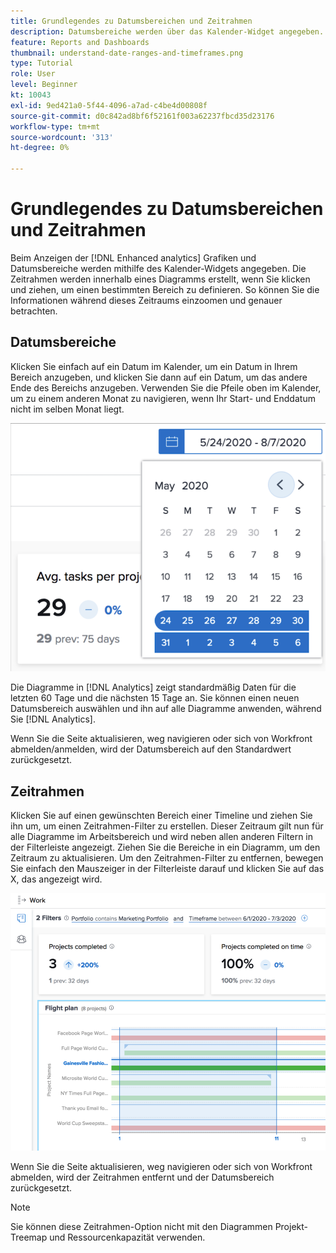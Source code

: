 ```yaml
---
title: Grundlegendes zu Datumsbereichen und Zeitrahmen
description: Datumsbereiche werden über das Kalender-Widget angegeben. Zeitrahmen werden in einem Diagramm erstellt.
feature: Reports and Dashboards
thumbnail: understand-date-ranges-and-timeframes.png
type: Tutorial
role: User
level: Beginner
kt: 10043
exl-id: 9ed421a0-5f44-4096-a7ad-c4be4d00808f
source-git-commit: d0c842ad8bf6f52161f003a62237fbcd35d23176
workflow-type: tm+mt
source-wordcount: '313'
ht-degree: 0%

---
```


# Grundlegendes zu Datumsbereichen und Zeitrahmen

Beim Anzeigen der [!DNL Enhanced analytics] Grafiken und Datumsbereiche werden mithilfe des Kalender-Widgets angegeben. Die Zeitrahmen werden innerhalb eines Diagramms erstellt, wenn Sie klicken und ziehen, um einen bestimmten Bereich zu definieren. So können Sie die Informationen während dieses Zeitraums einzoomen und genauer betrachten.

## Datumsbereiche

Klicken Sie einfach auf ein Datum im Kalender, um ein Datum in Ihrem Bereich anzugeben, und klicken Sie dann auf ein Datum, um das andere Ende des Bereichs anzugeben. Verwenden Sie die Pfeile oben im Kalender, um zu einem anderen Monat zu navigieren, wenn Ihr Start- und Enddatum nicht im selben Monat liegt.

![Ein Bild zur Auswahl eines Datumsbereichs mithilfe des Kalender-Widgets](assets/section-1-3.png)

Die Diagramme in [!DNL Analytics] zeigt standardmäßig Daten für die letzten 60 Tage und die nächsten 15 Tage an. Sie können einen neuen Datumsbereich auswählen und ihn auf alle Diagramme anwenden, während Sie [!DNL Analytics].

Wenn Sie die Seite aktualisieren, weg navigieren oder sich von Workfront abmelden/anmelden, wird der Datumsbereich auf den Standardwert zurückgesetzt.

## Zeitrahmen

Klicken Sie auf einen gewünschten Bereich einer Timeline und ziehen Sie ihn um, um einen Zeitrahmen-Filter zu erstellen. Dieser Zeitraum gilt nun für alle Diagramme im Arbeitsbereich und wird neben allen anderen Filtern in der Filterleiste angezeigt. Ziehen Sie die Bereiche in ein Diagramm, um den Zeitraum zu aktualisieren. Um den Zeitrahmen-Filter zu entfernen, bewegen Sie einfach den Mauszeiger in der Filterleiste darauf und klicken Sie auf das X, das angezeigt wird.

![Bild, das durch Klicken und Ziehen einen Datumsbereich auswählt](assets/section-1-4.png)

Wenn Sie die Seite aktualisieren, weg navigieren oder sich von Workfront abmelden, wird der Zeitrahmen entfernt und der Datumsbereich zurückgesetzt.

>[!NOTE]
>
>Sie können diese Zeitrahmen-Option nicht mit den Diagrammen Projekt-Treemap und Ressourcenkapazität verwenden.
